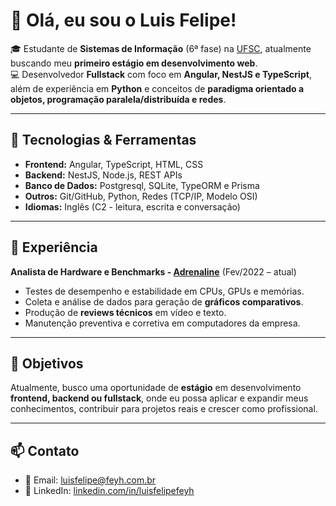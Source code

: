 # 👋 Olá, eu sou o Luis Felipe!

🎓 Estudante de **Sistemas de Informação** (6ª fase) na [UFSC](https://ufsc.br/), atualmente buscando meu **primeiro estágio em desenvolvimento web**.  
💻 Desenvolvedor **Fullstack** com foco em **Angular, NestJS e TypeScript**, além de experiência em **Python** e conceitos de **paradigma orientado a objetos, programação paralela/distribuída e redes**.  

---

## 🚀 Tecnologias & Ferramentas

- **Frontend:** Angular, TypeScript, HTML, CSS  
- **Backend:** NestJS, Node.js, REST APIs  
- **Banco de Dados:** Postgresql, SQLite, TypeORM e Prisma  
- **Outros:** Git/GitHub, Python, Redes (TCP/IP, Modelo OSI)  
- **Idiomas:** Inglês (C2 - leitura, escrita e conversação)

---

## 💼 Experiência

**Analista de Hardware e Benchmarks - [Adrenaline](https://adrenaline.com.br/)** (Fev/2022 – atual)  
- Testes de desempenho e estabilidade em CPUs, GPUs e memórias.  
- Coleta e análise de dados para geração de **gráficos comparativos**.  
- Produção de **reviews técnicos** em vídeo e texto.  
- Manutenção preventiva e corretiva em computadores da empresa.  

---

## 🎯 Objetivos

Atualmente, busco uma oportunidade de **estágio** em desenvolvimento **frontend, backend ou fullstack**, onde eu possa aplicar e expandir meus conhecimentos, contribuir para projetos reais e crescer como profissional.

---

## 📫 Contato

- 📧 Email: [luisfelipe@feyh.com.br](mailto:luisfelipe@feyh.com.br)  
- 💼 LinkedIn: [linkedin.com/in/luisfelipefeyh](https://www.linkedin.com/in/luisfelipefeyh)
